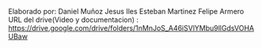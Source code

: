 Elaborado por:
Daniel Muñoz 
Jesus Iles 
Esteban Martinez 
Felipe Armero 
URL del drive(Video y documentacion) : https://drive.google.com/drive/folders/1nMnJoS_A46iSVlYMbu9llGdsVOHAUBaw

